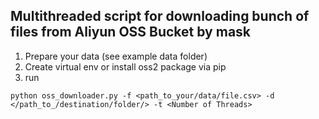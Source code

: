 ## Multithreaded script for downloading bunch of files from Aliyun OSS Bucket by mask

1) Prepare your data (see example data folder)
2) Create virtual env or install oss2 package via pip
3) run

```
python oss_downloader.py -f <path_to_your/data/file.csv> -d </path_to_/destination/folder/> -t <Number of Threads>
```
